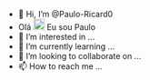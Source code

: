 - 👋 Hi, I’m @Paulo-Ricard0
-  Olá <img src="https://em-content.zobj.net/source/telegram/358/waving-hand_1f44b.webp" srcset="https://em-content.zobj.net/source/telegram/358/waving-hand_1f44b.webp 2x" alt="Mão amarela acenando" width="20" height="20" > Eu sou Paulo
- 👀 I’m interested in ...
- 🌱 I’m currently learning ...
- 💞️ I’m looking to collaborate on ...
- 📫 How to reach me ...
